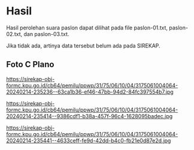 # Hasil

Hasil perolehan suara paslon dapat dilihat pada file paslon-01.txt, paslon-02.txt, dan paslon-03.txt.

Jika tidak ada, artinya data tersebut belum ada pada SIREKAP.

## Foto C Plano

https://sirekap-obj-formc.kpu.go.id/cb64/pemilu/ppwp/31/75/06/10/04/3175061004064-20240214-235236--63ca1b36-ef46-47bb-94d2-84fc397554b7.jpg

https://sirekap-obj-formc.kpu.go.id/cb64/pemilu/ppwp/31/75/06/10/04/3175061004064-20240214-235414--9386cdf1-b38a-457f-96c4-1628095badec.jpg

https://sirekap-obj-formc.kpu.go.id/cb64/pemilu/ppwp/31/75/06/10/04/3175061004064-20240214-235441--4633ceff-fe9d-42dd-b4c0-fb21e0d87e2d.jpg

